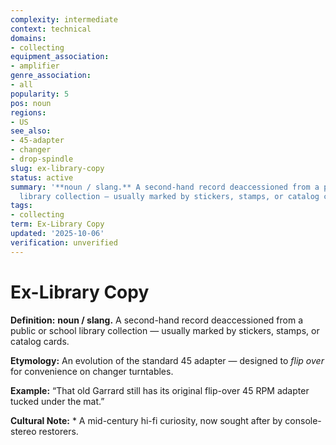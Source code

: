 ```yaml
---
complexity: intermediate
context: technical
domains:
- collecting
equipment_association:
- amplifier
genre_association:
- all
popularity: 5
pos: noun
regions:
- US
see_also:
- 45-adapter
- changer
- drop-spindle
slug: ex-library-copy
status: active
summary: '**noun / slang.** A second-hand record deaccessioned from a public or school
  library collection — usually marked by stickers, stamps, or catalog cards.'
tags:
- collecting
term: Ex-Library Copy
updated: '2025-10-06'
verification: unverified
---
```


# Ex-Library Copy

**Definition:** **noun / slang.** A second-hand record deaccessioned from a public or school library collection — usually marked by stickers, stamps, or catalog cards.

**Etymology:** An evolution of the standard 45 adapter — designed to *flip over* for convenience on changer turntables.

**Example:** “That old Garrard still has its original flip-over 45 RPM adapter tucked under the mat.”

**Cultural Note:** * A mid-century hi-fi curiosity, now sought after by console-stereo restorers.

